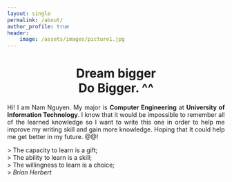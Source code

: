```yaml
---
layout: single
permalink: /about/
author_profile: true
header:
    image: /assets/images/picture1.jpg
---
```

<center> <h1>Dream bigger <br> Do Bigger. ^^</h1> </center>

<p align="justify">
Hi! I am Nam Nguyen. My major is <b>Computer Engineering</b> at
<b>University of Information Technology</b>.
I know that it would be impossible to remember all of the learned knowledge so I want to write this one in order to help me improve my
writing skill and gain more knowledge.
Hoping that It could help me get better in my future. @@!
<br>
</p>
> The capacity to learn is a gift; <br>
> The ability to learn is a skill; <br>
> The willingness to learn is a choice;<br>
> <cite>Brian Herbert</cite>

